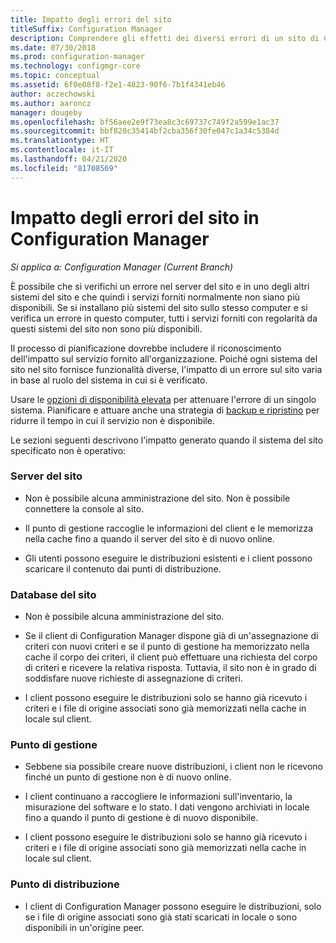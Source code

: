 ```yaml
---
title: Impatto degli errori del sito
titleSuffix: Configuration Manager
description: Comprendere gli effetti dei diversi errori di un sito di Configuration Manager.
ms.date: 07/30/2018
ms.prod: configuration-manager
ms.technology: configmgr-core
ms.topic: conceptual
ms.assetid: 6f0e08f8-f2e1-4823-90f6-7b1f4341eb46
author: aczechowski
ms.author: aaroncz
manager: dougeby
ms.openlocfilehash: bf56aee2e9f73ea8c3c69737c749f2a599e1ac37
ms.sourcegitcommit: bbf820c35414bf2cba356f30fe047c1a34c5384d
ms.translationtype: HT
ms.contentlocale: it-IT
ms.lasthandoff: 04/21/2020
ms.locfileid: "81708569"
---
```

# <a name="site-failure-impacts-in-configuration-manager"></a>Impatto degli errori del sito in Configuration Manager

*Si applica a: Configuration Manager (Current Branch)*

È possibile che si verifichi un errore nel server del sito e in uno degli altri sistemi del sito e che quindi i servizi forniti normalmente non siano più disponibili. Se si installano più sistemi del sito sullo stesso computer e si verifica un errore in questo computer, tutti i servizi forniti con regolarità da questi sistemi del sito non sono più disponibili.

Il processo di pianificazione dovrebbe includere il riconoscimento dell'impatto sul servizio fornito all'organizzazione. Poiché ogni sistema del sito nel sito fornisce funzionalità diverse, l'impatto di un errore sul sito varia in base al ruolo del sistema in cui si è verificato. 

Usare le [opzioni di disponibilità elevata](../deploy/configure/high-availability-options.md) per attenuare l'errore di un singolo sistema. Pianificare e attuare anche una strategia di [backup e ripristino](backup-and-recovery.md) per ridurre il tempo in cui il servizio non è disponibile.

Le sezioni seguenti descrivono l'impatto generato quando il sistema del sito specificato non è operativo:


### <a name="site-server"></a>Server del sito

- Non è possibile alcuna amministrazione del sito. Non è possibile connettere la console al sito.  

- Il punto di gestione raccoglie le informazioni del client e le memorizza nella cache fino a quando il server del sito è di nuovo online.  

- Gli utenti possono eseguire le distribuzioni esistenti e i client possono scaricare il contenuto dai punti di distribuzione.  


### <a name="site-database"></a>Database del sito

- Non è possibile alcuna amministrazione del sito.  

- Se il client di Configuration Manager dispone già di un'assegnazione di criteri con nuovi criteri e se il punto di gestione ha memorizzato nella cache il corpo dei criteri, il client può effettuare una richiesta del corpo di criteri e ricevere la relativa risposta. Tuttavia, il sito non è in grado di soddisfare nuove richieste di assegnazione di criteri.  

- I client possono eseguire le distribuzioni solo se hanno già ricevuto i criteri e i file di origine associati sono già memorizzati nella cache in locale sul client.  


### <a name="management-point"></a>Punto di gestione

- Sebbene sia possibile creare nuove distribuzioni, i client non le ricevono finché un punto di gestione non è di nuovo online.  

- I client continuano a raccogliere le informazioni sull'inventario, la misurazione del software e lo stato. I dati vengono archiviati in locale fino a quando il punto di gestione è di nuovo disponibile.  

- I client possono eseguire le distribuzioni solo se hanno già ricevuto i criteri e i file di origine associati sono già memorizzati nella cache in locale sul client.  


### <a name="distribution-point"></a>Punto di distribuzione

- I client di Configuration Manager possono eseguire le distribuzioni, solo se i file di origine associati sono già stati scaricati in locale o sono disponibili in un'origine peer.

